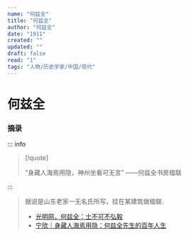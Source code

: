 ```yaml
---
name: "何兹全"
title: "何兹全"
author: "何兹全"
date: "1911"
created: ""
updated: ""
draft: false
read: "1"
tags: "人物/历史学家/中国/现代"
---
```


# 何兹全

### 摘录

::: info

> [!quote]
>
> “身藏人海焉用隐，神州坐看可无言”
> ——何兹全书房楹联

:::

> 据说是山东老家一无名氏所写，挂在某建筑做楹联.
> * [光明网，何兹全：士不可不弘毅 ](https://wenhuaqiangguo.gmw.cn/2021-07/05/content_34971432.htm)
> * [宁欣｜身藏人海焉用隐：何兹全先生的百年人生](https://new.qq.com/rain/a/20210907A0AMM600)
